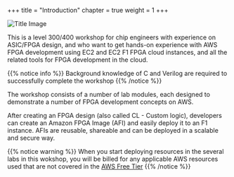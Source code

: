 +++
title = "Introduction"
chapter = true
weight = 1
+++

![Title Image](./1-introduction/images/f1-Instance-How-it-Works-flowchart.jpeg)

This is a level 300/400 workshop for chip engineers with experience on ASIC/FPGA design, and who want to get hands-on experience with AWS FPGA development using EC2 and EC2 F1 FPGA cloud instances, and all the related tools for FPGA development in the cloud.

{{% notice info %}}
Background knowledge of C and Verilog are required to successfully complete the workshop
{{% /notice %}}

The workshop consists of a number of lab modules, each designed to demonstrate a number of FPGA development concepts on AWS.

After creating an FPGA design (also called CL - Custom logic), developers can create an Amazon FPGA Image (AFI) and easily deploy it to an F1 instance. AFIs are reusable, shareable and can be deployed in a scalable and secure way.

{{% notice warning %}}
When you start deploying resources in the several labs in this wokshop, you will be billed for any applicable AWS resources used that are not covered in the [AWS Free Tier](https://aws.amazon.com/free/)
{{% /notice %}}
